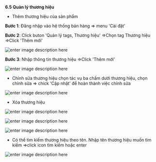 

**6.5	Quản lý thương hiệu**

- Thêm thương hiệu của sản phẩm

**Bước 1**: Đăng nhập vào hệ thống bán hàng => menu 'Cài đặt'

**Bước 2**:  Click buton 'Quản lý tags, Thương hiệu' =>Chọn tag Thương hiệu =>Click 'Thêm mới'

![enter image description here](https://static8.muarecdn.com/original/muare/images/2021/04/09/5909055_screenshot-133.png)

**Bước 3**: Nhập thông tin thương hiệu =>Click 'Thêm mới'

![enter image description here](https://static8.muarecdn.com/original/muare/images/2021/04/09/5909058_screenshot-134.png)

+ Chỉnh sửa thương hiệu chọn tác vụ ba chấm dưới thương hiệu, chọn chỉnh sửa => chick 'Cập nhật' để hoàn thành việc chỉnh sửa

![enter image description here](https://static8.muarecdn.com/original/muare/images/2021/04/09/5909059_screenshot-135.png)

+ Xóa thương hiệu

![enter image description here](https://static8.muarecdn.com/original/muare/images/2021/04/09/5909060_screenshot-136.png)


![enter image description here](https://static8.muarecdn.com/original/muare/images/2021/04/09/5909061_screenshot-137.png)

![enter image description here](https://static8.muarecdn.com/original/muare/images/2021/04/09/5909062_screenshot-138.png)

- Có thể tìm kiếm thương hiệu theo tên. Nhập tên thương hiệu muốn tìm kiếm =>click icon tìm kiếm hoặc enter

![enter image description here](https://static8.muarecdn.com/original/muare/images/2021/04/09/5909065_screenshot-139.png)

